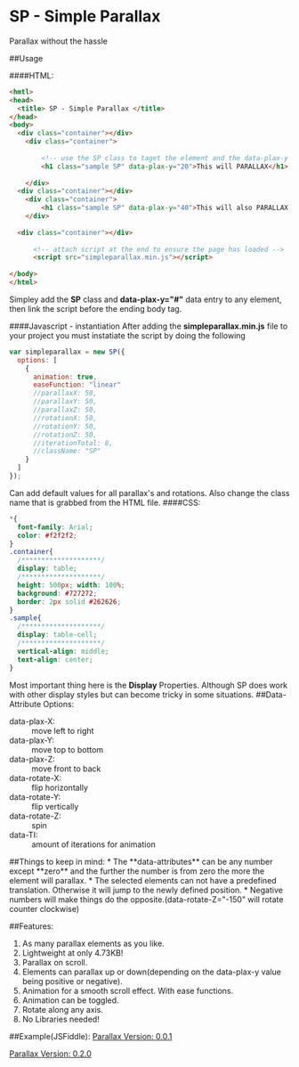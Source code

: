 # SP - Simple Parallax
Parallax without the hassle

##Usage

####HTML:
```html
<hmtl> 
<head>
  <title> SP - Simple Parallax </title>
</head>
<body>
  <div class="container"></div>
    <div class="container">
    
        <!-- use the SP class to taget the element and the data-plax-y to define the amount of parallax -->
        <h1 class="sample SP" data-plax-y="20">This will PARALLAX</h1>
        
    </div>
  <div class="container"></div>
    <div class="container">
        <h1 class="sample SP" data-plax-y="40">This will also PARALLAX less</h1>
    </div>
    
  <div class="container"></div>
  
      <!-- attach script at the end to ensure the page has loaded -->
      <script src="simpleparallax.min.js"></script>
        
</body>
</html>
```
Simpley add the **SP** class and **data-plax-y="#"** data entry to any element, then link the script before the ending body tag.

####Javascript - instantiation
After adding the **simpleparallax.min.js** file to your project you must instatiate the script by doing the following

```javascript
var simpleparallax = new SP({
  options: [
    {
      animation: true,
      easeFunction: "linear"
      //parallaxX: 50,
      //parallaxY: 50,
      //parallaxZ: 50,
      //rotationX: 50,
      //rotationY: 50,
      //rotationZ: 50,
      //iterationTotal: 8,
      //className: "SP"
    }
  ]
});
```
Can add default values for all parallax's and rotations. Also change the class name that is grabbed from the HTML file.
####CSS:

```css
*{
  font-family: Arial;
  color: #f2f2f2;
}
.container{
  /********************/
  display: table;
  /********************/
  height: 500px; width: 100%;
  background: #727272;
  border: 2px solid #262626;
}
.sample{
  /********************/
  display: table-cell;
  /********************/
  vertical-align: middle;
  text-align: center;
}
```

Most important thing here is the **Display** Properties. Although SP does work with other display styles but can become tricky in some situations.
##Data-Attribute Options:
<dl>
  <dt>data-plax-X:</dt>
  <dd>move left to right</dd>
  <dt>data-plax-Y:</dt> 
  <dd>move top to bottom</dd>
  <dt>data-plax-Z:</dt> 
  <dd>move front to back</dd>
  
  <dt>data-rotate-X:</dt> 
  <dd>flip horizontally</dd>
  
  <dt>data-rotate-Y:</dt> 
  <dd>flip vertically</dd>
  
  <dt>data-rotate-Z:</dt> 
  <dd>spin</dd>
  
  <dt>data-TI:</dt> 
  <dd>amount of iterations for animation</dd>
</dl>
##Things to keep in mind:
* The **data-attributes** can be any number except **zero** and the further the number is from zero the more the element will parallax.
* The selected elements can not have a predefined translation. Otherwise it will jump to the newly defined position.
* Negative numbers will make things do the opposite.(data-rotate-Z="-150" will rotate counter clockwise)

##Features:
1. As many parallax elements as you like.
2. Lightweight at only 4.73KB!
3. Parallax on scroll.
4. Elements can parallax up or down(depending on the data-plax-y value being positive or negative).
5. Animation for a smooth scroll effect. With ease functions.
6. Animation can be toggled.
7. Rotate along any axis.
8. No Libraries needed!

##Example(JSFiddle):
[Parallax Version: 0.0.1](https://jsfiddle.net/Kree/v10yn98c/)

[Parallax Version: 0.2.0](http://jsfiddle.net/Kree/ju4d2c6L/3/)
